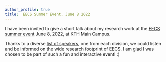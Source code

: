 ```yaml
---
author_profile: true
title:  EECS Summer Event, June 8 2022
---
```



I have been invited to give a short talk about my research work at the [EECS summer event](https://www.kth.se/eecs-summerevent-2022) June 8, 2022, at KTH Main Campus.

Thanks to a diverse [list of speakers](https://www.kth.se/eecs-summerevent-2022/standarddept/speakers-2022-1.1158933), one from each division, we could listen and be informed on the wide research footprint of EECS.
I am glad I was chosen to be part of such a fun and interactive event! :)
